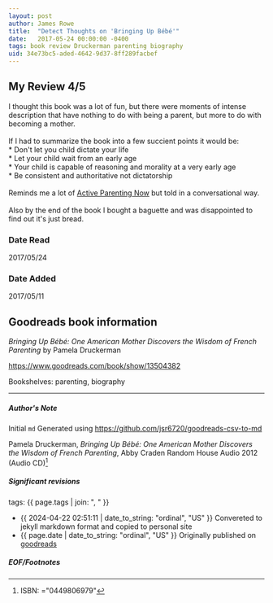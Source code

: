```yaml
---
layout: post
author: James Rowe
title:  "Detect Thoughts on 'Bringing Up Bébé'"
date:   2017-05-24 00:00:00 -0400
tags: book review Druckerman parenting biography
uid: 34e73bc5-aded-4642-9d37-8ff289facbef
---
```


<!-- highly dependent on how you personally use jekyll templates, and how you want this to show up -->
<!-- escape any jekyll keys with double brackets -->

## My Review 4/5

I thought this book was a lot of fun, but there were moments of intense description that have nothing to do with being a parent, but more to do with becoming a mother.<br/><br/>If I had to summarize the book into a few succient points it would be:<br/>* Don't let you child dictate your life<br/>* Let your child wait from an early age<br/>* Your child is capable of reasoning and morality at a very early age<br/>* Be consistent and authoritative not dictatorship<br/><br/>Reminds me a lot of [Active Parenting Now](https://www.goodreads.com/book/show/1343214) but told in a conversational way.<br/><br/>Also by the end of the book I bought a baguette and was disappointed to find out it's just bread.

### Date Read
2017/05/24

### Date Added
2017/05/11

## Goodreads book information

*Bringing Up Bébé: One American Mother Discovers the Wisdom of French Parenting* by Pamela Druckerman

https://www.goodreads.com/book/show/13504382

Bookshelves: parenting, biography

---

##### Author's Note

Initial `md` Generated using https://github.com/jsr6720/goodreads-csv-to-md

Pamela Druckerman, *Bringing Up Bébé: One American Mother Discovers the Wisdom of French Parenting*, Abby Craden Random House Audio 2012 (Audio CD)[^1]

##### Significant revisions

tags: {{ page.tags | join: ", " }} <!-- todo move this somewhere -->

- {{ 2024-04-22 02:51:11 | date_to_string: "ordinal", "US" }} Convereted to jekyll markdown format and copied to personal site
- {{ page.date | date_to_string: "ordinal", "US" }} Originally published on [goodreads](https://www.goodreads.com)

##### EOF/Footnotes

[^1]: ISBN: ="0449806979"